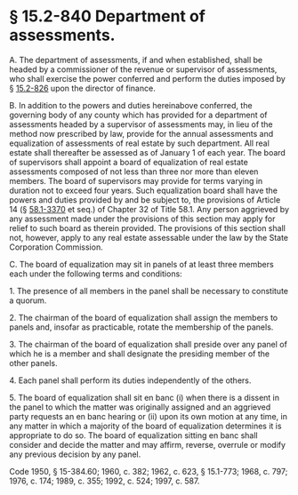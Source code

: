 # § 15.2-840 Department of assessments.

<p>A. The department of assessments, if and when established, shall be headed by a commissioner of the revenue or supervisor of assessments, who shall exercise the power conferred and perform the duties imposed by § <a href='http://law.lis.virginia.gov/vacode/15.2-826/'>15.2-826</a> upon the director of finance.</p><p>B. In addition to the powers and duties hereinabove conferred, the governing body of any county which has provided for a department of assessments headed by a supervisor of assessments may, in lieu of the method now prescribed by law, provide for the annual assessments and equalization of assessments of real estate by such department. All real estate shall thereafter be assessed as of January 1 of each year. The board of supervisors shall appoint a board of equalization of real estate assessments composed of not less than three nor more than eleven members. The board of supervisors may provide for terms varying in duration not to exceed four years. Such equalization board shall have the powers and duties provided by and be subject to, the provisions of Article 14 (§ <a href='http://law.lis.virginia.gov/vacode/58.1-3370/'>58.1-3370</a> et seq.) of Chapter 32 of Title 58.1. Any person aggrieved by any assessment made under the provisions of this section may apply for relief to such board as therein provided. The provisions of this section shall not, however, apply to any real estate assessable under the law by the State Corporation Commission.</p><p>C. The board of equalization may sit in panels of at least three members each under the following terms and conditions:</p><p>1. The presence of all members in the panel shall be necessary to constitute a quorum.</p><p>2. The chairman of the board of equalization shall assign the members to panels and, insofar as practicable, rotate the membership of the panels.</p><p>3. The chairman of the board of equalization shall preside over any panel of which he is a member and shall designate the presiding member of the other panels.</p><p>4. Each panel shall perform its duties independently of the others.</p><p>5. The board of equalization shall sit en banc (i) when there is a dissent in the panel to which the matter was originally assigned and an aggrieved party requests an en banc hearing or (ii) upon its own motion at any time, in any matter in which a majority of the board of equalization determines it is appropriate to do so. The board of equalization sitting en banc shall consider and decide the matter and may affirm, reverse, overrule or modify any previous decision by any panel.</p><p>Code 1950, § 15-384.60; 1960, c. 382; 1962, c. 623, § 15.1-773; 1968, c. 797; 1976, c. 174; 1989, c. 355; 1992, c. 524; 1997, c. 587.</p>